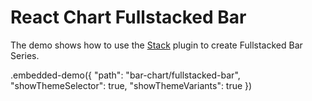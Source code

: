# React Chart Fullstacked Bar

The demo shows how to use the [Stack](../../docs/reference/stack.md) plugin to create Fullstacked Bar Series.

.embedded-demo({ "path": "bar-chart/fullstacked-bar", "showThemeSelector": true, "showThemeVariants": true })
